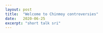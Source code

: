 ```yaml
---
layout: post
title:  "Welcome to Chinmoy controversies"
date:   2020-06-25
excerpt: "short talk sri"
---
```

